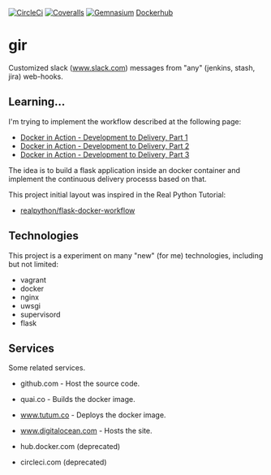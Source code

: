 [![CircleCi](https://img.shields.io/circleci/project/Kaniabi/gir.svg)](https://circleci.com/gh/Kaniabi/gir)
[![Coveralls](https://img.shields.io/coveralls/Kaniabi/gir.svg)](https://coveralls.io/r/Kaniabi/gir)
[![Gemnasium](https://img.shields.io/gemnasium/Kaniabi/gir.svg)](https://gemnasium.com/Kaniabi/gir)
[Dockerhub](https://registry.hub.docker.com/u/kaniabi/gir)

# gir
Customized slack (www.slack.com) messages from "any" (jenkins, stash, jira) web-hooks.

## Learning...

I'm trying to implement the workflow described at the following page:
* [Docker in Action - Development to Delivery, Part 1](https://blog.rainforestqa.com/2014-11-19-docker-in-action-from-deployment-to-delivery-part-1-local-docker-setup/)
* [Docker in Action - Development to Delivery, Part 2](https://blog.rainforestqa.com/2014-12-08-docker-in-action-from-deployment-to-delivery-part-2-continuous-integration/)
* [Docker in Action - Development to Delivery, Part 3](https://blog.rainforestqa.com/2015-01-15-docker-in-action-from-deployment-to-delivery-part-3-continuous-delivery/)

The idea is to build a flask application inside an docker container and implement the continuous delivery processs based on that.

This project initial layout was inspired in the Real Python Tutorial:
* [realpython/flask-docker-workflow](https://github.com/realpython/flask-docker-workflow)


## Technologies

This project is a experiment on many "new" (for me) technologies, including but not limited:

* vagrant
* docker
* nginx
* uwsgi
* supervisord
* flask

## Services

Some related services.

* github.com - Host the source code.
* quai.co - Builds the docker image.
* www.tutum.co - Deploys the docker image.
* www.digitalocean.com - Hosts the site.

* hub.docker.com (deprecated)
* circleci.com (deprecated)


